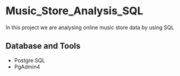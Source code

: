 # Music_Store_Analysis_SQL
In this project we are analysing online music store data by using SQL

## Database and Tools
 - Postgre SQL
 - PgAdmin4
